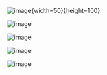 
![image](https://github.com/LuCXaDs/nbMatchingTeams/assets/69203865/c5aa4533-71d9-4127-8d65-7e471a42164c){width=50}{height=100}


![image](https://github.com/LuCXaDs/nbMatchingTeams/assets/69203865/2dba78f0-6cd3-480e-811d-adb96055997a)


![image](https://github.com/LuCXaDs/nbMatchingTeams/assets/69203865/79a48eb6-011f-4e7b-92e5-dd2e190eb975)


![image](https://github.com/LuCXaDs/nbMatchingTeams/assets/69203865/fe5b2164-bda3-4c26-b55d-6ae4f3aea3af)


![image](https://github.com/LuCXaDs/nbMatchingTeams/assets/69203865/81458f01-483e-4bd4-b676-eb88ff7a3865)
